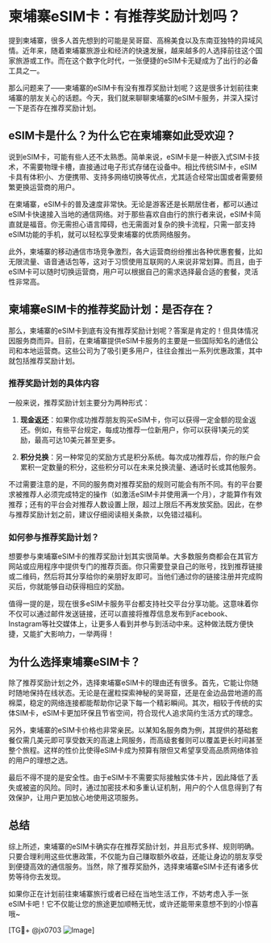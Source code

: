# 柬埔寨eSIM卡：有推荐奖励计划吗？

提到柬埔寨，很多人首先想到的可能是吴哥窟、高棉美食以及东南亚独特的异域风情。近年来，随着柬埔寨旅游业和经济的快速发展，越来越多的人选择前往这个国家旅游或工作。而在这个数字化时代，一张便捷的eSIM卡无疑成为了出行的必备工具之一。

那么问题来了——柬埔寨的eSIM卡有没有推荐奖励计划呢？这是很多计划前往柬埔寨的朋友关心的话题。今天，我们就来聊聊柬埔寨的eSIM卡服务，并深入探讨一下是否存在推荐奖励计划。

## eSIM卡是什么？为什么它在柬埔寨如此受欢迎？

说到eSIM卡，可能有些人还不太熟悉。简单来说，eSIM卡是一种嵌入式SIM卡技术，不需要物理卡槽，直接通过电子形式存储在设备中。相比传统SIM卡，eSIM卡具有体积小、方便携带、支持多网络切换等优点，尤其适合经常出国或者需要频繁更换运营商的用户。

在柬埔寨，eSIM卡的普及速度非常快。无论是游客还是长期居住者，都可以通过eSIM卡快速接入当地的通信网络。对于那些喜欢自由行的旅行者来说，eSIM卡简直就是福音。你无需担心语言障碍，也无需面对复杂的换卡流程，只需一部支持eSIM功能的手机，就可以轻松享受柬埔寨的优质网络服务。

此外，柬埔寨的移动通信市场竞争激烈，各大运营商纷纷推出各种优惠套餐，比如无限流量、语音通话包等，这对于习惯使用互联网的人来说非常划算。而且，由于eSIM卡可以随时切换运营商，用户可以根据自己的需求选择最合适的套餐，灵活性非常高。

## 柬埔寨eSIM卡的推荐奖励计划：是否存在？

那么，柬埔寨的eSIM卡到底有没有推荐奖励计划呢？答案是肯定的！但具体情况因服务商而异。目前，在柬埔寨提供eSIM卡服务的主要是一些国际知名的通信公司和本地运营商。这些公司为了吸引更多用户，往往会推出一系列优惠政策，其中就包括推荐奖励计划。

### 推荐奖励计划的具体内容

一般来说，推荐奖励计划主要分为两种形式：

1. **现金返还**：如果你成功推荐朋友购买eSIM卡，你可以获得一定金额的现金返还。例如，有些平台规定，每成功推荐一位新用户，你可以获得1美元的奖励，最高可达10美元甚至更多。

2. **积分兑换**：另一种常见的奖励方式是积分系统。每次成功推荐后，你的账户会累积一定数量的积分，这些积分可以在未来兑换流量、通话时长或其他服务。

不过需要注意的是，不同的服务商对推荐奖励的规则可能会有所不同。有的平台要求被推荐人必须完成特定的操作（如激活eSIM卡并使用满一个月），才能算作有效推荐；还有的平台会对推荐人数设置上限，超过上限后不再发放奖励。因此，在参与推荐奖励计划之前，建议仔细阅读相关条款，以免错过福利。

### 如何参与推荐奖励计划？

想要参与柬埔寨eSIM卡的推荐奖励计划其实很简单。大多数服务商都会在其官方网站或应用程序中提供专门的推荐页面。你只需要登录自己的账号，找到推荐链接或二维码，然后将其分享给你的亲朋好友即可。当他们通过你的链接注册并完成购买后，你就能够自动获得相应的奖励。

值得一提的是，现在很多eSIM卡服务平台都支持社交平台分享功能。这意味着你不仅可以通过邮件发送链接，还可以直接将推荐信息发布到Facebook、Instagram等社交媒体上，让更多人看到并参与到活动中来。这种做法既方便快捷，又能扩大影响力，一举两得！

## 为什么选择柬埔寨eSIM卡？

除了推荐奖励计划之外，选择柬埔寨eSIM卡的理由还有很多。首先，它能让你随时随地保持在线状态。无论是在暹粒探索神秘的吴哥窟，还是在金边品尝地道的高棉菜，稳定的网络连接都能帮助你记录下每一个精彩瞬间。其次，相较于传统的实体SIM卡，eSIM卡更加环保且节省空间，符合现代人追求简约生活方式的理念。

另外，柬埔寨的eSIM卡价格也非常亲民。以某知名服务商为例，其提供的基础套餐仅需几美元即可享受数天的高速上网服务，而高级套餐则可以覆盖更长时间甚至整个旅程。这样的性价比使得eSIM卡成为预算有限但又希望享受高品质网络体验的用户的理想之选。

最后不得不提的是安全性。由于eSIM卡不需要实际接触实体卡片，因此降低了丢失或被盗的风险。同时，通过加密技术和多重认证机制，用户的个人信息得到了有效保护，让用户更加放心地使用这项服务。

## 总结

综上所述，柬埔寨的eSIM卡确实存在推荐奖励计划，并且形式多样、规则明确。只要合理利用这些优惠政策，不仅能为自己赚取额外收益，还能让身边的朋友享受到便捷高效的通信服务。当然，除了推荐奖励外，选择柬埔寨eSIM卡还有诸多优势等待你去发现。

如果你正在计划前往柬埔寨旅行或者已经在当地生活工作，不妨考虑入手一张eSIM卡吧！它不仅能让您的旅途更加顺畅无忧，或许还能带来意想不到的小惊喜哦~

[TG💪+ @jx0703 ![Image](https://github.com/user-attachments/assets/dbca1d08-cadb-493c-b0ec-ad6f7a83f270)]